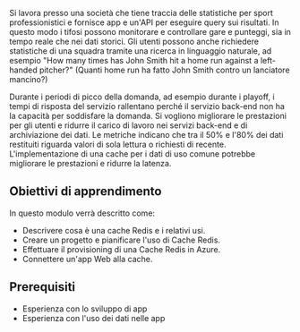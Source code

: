 Si lavora presso una società che tiene traccia delle statistiche per sport professionistici e fornisce app e un'API per eseguire query sui risultati. In questo modo i tifosi possono monitorare e controllare gare e punteggi, sia in tempo reale che nei dati storici. Gli utenti possono anche richiedere statistiche di una squadra tramite una ricerca in linguaggio naturale, ad esempio "How many times has John Smith hit a home run against a left-handed pitcher?" (Quanti home run ha fatto John Smith contro un lanciatore mancino?)

Durante i periodi di picco della domanda, ad esempio durante i playoff, i tempi di risposta del servizio rallentano perché il servizio back-end non ha la capacità per soddisfare la domanda. Si vogliono migliorare le prestazioni per gli utenti e ridurre il carico di lavoro nei servizi back-end e di archiviazione dei dati. Le metriche indicano che tra il 50% e l'80% dei dati restituiti riguarda valori di sola lettura o richiesti di recente. L'implementazione di una cache per i dati di uso comune potrebbe migliorare le prestazioni e ridurre la latenza.

## <a name="learning-objectives"></a>Obiettivi di apprendimento

In questo modulo verrà descritto come:

- Descrivere cosa è una cache Redis e i relativi usi.
- Creare un progetto e pianificare l'uso di Cache Redis.
- Effettuare il provisioning di una Cache Redis in Azure.
- Connettere un'app Web alla cache.

## <a name="prerequisites"></a>Prerequisiti

- Esperienza con lo sviluppo di app
- Esperienza con l'uso dei dati nelle app
